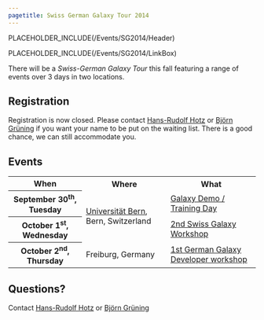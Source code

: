 ```yaml
---
pagetitle: Swiss German Galaxy Tour 2014
---
```

PLACEHOLDER_INCLUDE(/Events/SG2014/Header)

PLACEHOLDER_INCLUDE(/Events/SG2014/LinkBox)



There will be a *Swiss-German Galaxy Tour* this fall featuring a range of events over 3 days in two locations.
## Registration

Registration is now closed. Please contact [Hans-Rudolf Hotz](/HansrudolfHotz) or [Björn Grüning](/BjoernGruening) if you want your name to be put on the waiting list. There is a good chance, we can still accommodate you. 

## Events

<table>
  <tr class="th" >
    <th> When </th>
    <th> Where </th>
    <th> What </th>
  </tr>
  <tr>
    <th> September 30<sup>th</sup>, Tuesday </th>
    <td rowspan=2 style=" text-align: left;"> <a href='http://www.bau.unibe.ch/plaene/hgexwiunis.htm'>Universität Bern</a>, Bern, Switzerland </td>
    <td> </strong><a href='/Events/Switzerland2014/trainingday'>Galaxy Demo / Training Day</a><strong> </td>
  </tr>
  <tr>
    <th> October 1<sup>st</sup>, Wednesday </th>
    <td> </strong><a href='/Events/Switzerland2014'>2nd Swiss Galaxy Workshop</a><strong> </td>
  </tr>
  <tr>
    <th> October 2<sup>nd</sup>, Thursday </th>
    <td> Freiburg, Germany </td>
    <td> </strong><a href='/Events/Germany2014'>1st German Galaxy Developer workshop</a><strong> </td>
  </tr>
</table>


## Questions?

Contact [Hans-Rudolf Hotz](/HansrudolfHotz) or [Björn Grüning](/BjoernGruening)
